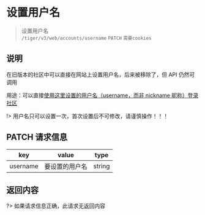 # 设置用户名

> 设置用户名  
> `/tiger/v3/web/accounts/username` `PATCH` `需要cookies`

## 说明

在旧版本的社区中可以直接在网站上设置用户名，后来被移除了，但 API 仍然可调用

用途：可以直接[使用这里设置的用户名（username，而非 nickname 昵称）登录社区](/user/login.md)

!> 用户名只可以设置一次，首次设置后不可修改，请谨慎操作！！！

## PATCH 请求信息

|   key    |     value      |  type  |
| :------: | :------------: | :----: |
| username | 要设置的用户名 | string |

## 返回内容

?> 如果请求信息正确，此请求无返回内容
